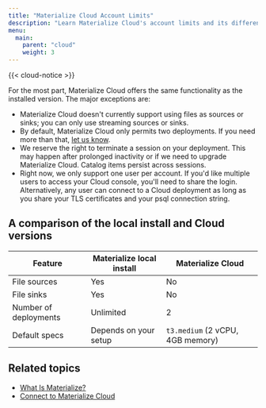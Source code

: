 ```yaml
---
title: "Materialize Cloud Account Limits"
description: "Learn Materialize Cloud's account limits and its differences from the installed version."
menu:
  main:
    parent: "cloud"
    weight: 3
---
```


{{< cloud-notice >}}

For the most part, Materialize Cloud offers the same functionality as the installed version. The major exceptions are:

* Materialize Cloud doesn't currently support using files as sources or sinks; you can only use streaming sources or sinks.
* By default, Materialize Cloud only permits two deployments. If you need more than that, [let us know](../support).
* We reserve the right to terminate a session on your deployment. This may happen after prolonged inactivity or if we need to upgrade Materialize Cloud. Catalog items persist across sessions.
* Right now, we only support one user per account. If you'd like multiple users to access your Cloud console, you'll need to share the login. Alternatively, any user can connect to a Cloud deployment as long as you share your TLS certificates and your psql connection string.

## A comparison of the local install and Cloud versions

Feature | Materialize local install | Materialize Cloud
--------|---------------------------|------------------
File sources  |  Yes | No
File sinks  | Yes  |  No
Number of deployments  |  Unlimited | 2
Default specs  | Depends on your setup |  `t3.medium` (2 vCPU, 4GB memory)

## Related topics

* [What Is Materialize?](/overview/what-is-materialize)
* [Connect to Materialize Cloud](../connect-to-materialize-cloud)
